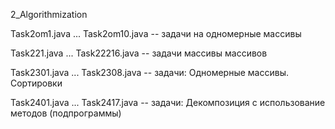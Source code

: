 2_Algorithmization

Task2om1.java ... Task2om10.java -- задачи на одномерные массивы

Task221.java ... Task22216.java -- задачи массивы массивов

Task2301.java ... Task2308.java -- задачи: Одномерные массивы. Сортировки

Task2401.java ... Task2417.java -- задачи: Декомпозиция с использование методов (подпрограммы)
